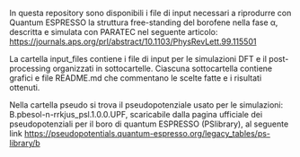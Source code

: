 In questa repository sono disponibili i file di input necessari a riprodurre con Quantum ESPRESSO la struttura free-standing del borofene nella fase α, descritta e simulata con PARATEC nel seguente articolo: 
https://journals.aps.org/prl/abstract/10.1103/PhysRevLett.99.115501

La cartella input_files contiene i file di input per le simulazioni DFT e il post-processing organizzati in sottocartelle. Ciascuna sottocartella contiene grafici e file README.md che commentano le scelte fatte 
e i risultati ottenuti.

Nella cartella pseudo si trova il pseudopotenziale usato per le simulazioni: B.pbesol-n-rrkjus_psl.1.0.0.UPF, scaricabile dalla pagina ufficiale dei pseudopotenziali per il boro di quantum ESPRESSO (PSlibrary),
al seguente link https://pseudopotentials.quantum-espresso.org/legacy_tables/ps-library/b
